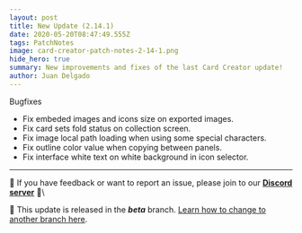 ```yaml
---
layout: post
title: New Update (2.14.1)
date: 2020-05-20T08:47:49.555Z
tags: PatchNotes
image: card-creator-patch-notes-2-14-1.png
hide_hero: true
summary: New improvements and fixes of the last Card Creator update!
author: Juan Delgado
---
```



Bugfixes

* Fix embeded images and icons size on exported images.
* Fix card sets fold status on collection screen.
* Fix image local path loading when using some special characters.
* Fix outline color value when copying between panels.
* Fix interface white text on white background in icon selector.


---

📌 If you have feedback or want to report an issue, please join to our **[Discord server](http://discord.gg/pixelatto)** 💬\

📌 This update is released in the ***beta*** branch. [Learn how to change to another branch here](/blog/beta-and-legacy-versions).